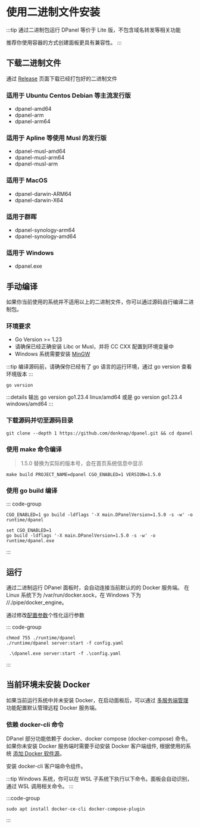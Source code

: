 # 使用二进制文件安装

:::tip 
通过二进制包运行 DPanel 等价于 Lite 版，不包含域名转发等相关功能

推荐你使用容器的方式创建面板更具有兼容性。
:::

## 下载二进制文件

通过 [Release](https://github.com/donknap/dpanel/releases) 页面下载已经打包好的二进制文件

### 适用于 Ubuntu Centos Debian 等主流发行版

- dpanel-amd64 
- dpanel-arm
- dpanel-arm64

### 适用于 Apline 等使用 Musl 的发行版 
- dpanel-musl-amd64
- dpanel-musl-arm64
- dpanel-musl-arm

### 适用于 MacOS 

- dpanel-darwin-ARM64
- dpanel-darwin-X64

### 适用于群晖

- dpanel-synology-arm64 
- dpanel-synology-amd64 

### 适用于 Windows

- dpanel.exe 

## 手动编译

如果你当前使用的系统并不适用以上的二进制文件，你可以通过源码自行编译二进制包。

### 环境要求

- Go Version >= 1.23
- 请确保已经正确安装 Libc or Musl，并将 CC CXX 配置到环境变量中
- Windows 系统需要安装 [MinGW](https://winlibs.com/#download-release) 

:::tip
编译源码前，请确保你已经有了 go 语言的运行环境，通过 go version 查看环境版本
:::

```
go version
```

:::details 输出
go version go1.23.4 linux/amd64 或是 go version go1.23.4 windows/amd64
:::


### 下载源码并切至源码目录

```shell
git clone --depth 1 https://github.com/donknap/dpanel.git && cd dpanel
```

### 使用 make 命令编译 

> 1.5.0 替换为实际的版本号，会在首页系统信息中显示

```shell
make build PROJECT_NAME=dpanel CGO_ENABLED=1 VERSION=1.5.0
```

### 使用 go build 编译 

::: code-group

```shell [Linux]
CGO_ENABLED=1 go build -ldflags '-X main.DPanelVersion=1.5.0 -s -w' -o runtime/dpanel
```
```shell [Windows]
set CGO_ENABLED=1
go build -ldflags '-X main.DPanelVersion=1.5.0 -s -w' -o runtime/dpanel.exe
```

:::

## 运行

通过二进制运行 DPanel 面板时，会自动连接当前默认的的 Docker 服务端。
在 Linux 系统下为 /var/run/docker.sock，在 Windows 下为 //./pipe/docker_engine。

通过修改[配置参数](/install/params)个性化运行参数

::: code-group

```shell [Linux]
chmod 755 ./runtime/dpanel
./runtime/dpanel server:start -f config.yaml
```

```shell [Window]
 .\dpanel.exe server:start -f .\config.yaml
```
:::

## 当前环境未安装 Docker

如果当前运行系统中并未安装 Docker，在启动面板后，可以通过 [多服务端管理](/manual/system-env) 功能配置默认管理远程 Docker 服务端。

### 依赖 docker-cli 命令

DPanel 部分功能依赖于 docker、docker compose (docker-compose) 命令。
如果你未安装 Docker 服务端时需要手动安装 Docker 客户端组件, 根据使用的系统 [添加 Docker 软件源](https://docs.docker.com/engine/install/debian/)。

安装 docker-cli 客户端命令组件。

:::tip
Windows 系统，你可以在 WSL 子系统下执行以下命令。面板会自动识别，通过 WSL 调用相关命令。
:::

:::code-group
```shell [Debian]
sudo apt install docker-ce-cli docker-compose-plugin
```
:::